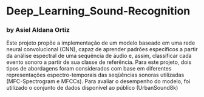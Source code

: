 # Deep_Learning_Sound-Recognition
### by Asiel Aldana Ortiz 

Este projeto propõe a implementação de um modelo baseado em uma rede neural convolucional (CNN), capaz de aprender padrões específicos a partir da análise espectral de uma sequência de áudio e, assim, classificar cada evento sonoro a partir de sua classe de referência. Para este projeto, dois tipos de abordagens foram considerados com base em diferentes representações espectro-temporais das seqüências sonoras utilizadas (MFC-Spectrogram e MFCCs). Para avaliar o desempenho do modelo, foi utilizado o conjunto de dados disponível ao público (UrbanSound8k)
